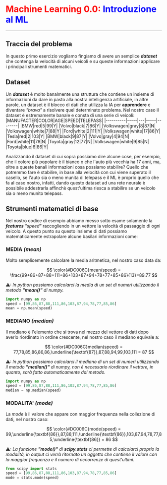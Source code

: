 # <span style="color:red;">Machine Learning 0.0:</span> <span style="color:blue;">Introduzione al ML</span>
___
## Traccia del problema
In questo primo esercizio vogliamo fingiamo di avere un semplice ***dataset*** che contenga la velocità di alcuni veicoli e su queste informazioni applicare i principali strumenti matematici.

## Dataset
Un ***dataset*** è molto banalmente una struttura che contiene un insieme di informazioni da dare in pasto alla nostra intelligenza artificiale, in altre parole, un dataset è il blocco di dati che utilizza la IA per **apprendere** e diventare *"brava"* a risolvere quel determinato problema.
Nel nostro caso il dataset è estremamente banale e consta di una serie di veicoli:
|MANUFACTER|COLOR|AGE|SPEED|TELEPASS|
|----------|-----|---|-----|--------|
|BMW|red|5|99|Y|
|Volvo|black|7|86|Y|
|Volkswagen|gray|8|87|N|
|Volkswagen|white|7|88|Y|
|Ford|white|2|111|Y|
|Volkswagen|white|17|86|Y|
|Tesla|red|2|103|Y|
|BMW|black|9|87|Y|
|Volvo|gray|4|94|N|
|Ford|white|11|78|N|
|Toyota|gray|12|77|N|
|Volkswagen|white|9|85|N|
|Toyota|blue|6|86|Y|

Analizzando il dataset di cui sopra possiamo dire alcune cose, per esempio, che il colore più popolare è il bianco o che l'auto più vecchia ha 17 anni, ma, oltre a queste banali informazioni cosa possiamo stabilire?
Quello che potremmo fare è stabilire, in base alla velocità con cui viene superato il casello, se l'auto sia o meno munita di telepass e il ML è proprio quello che fa al caso nostro, infatti, dando questo dataset ad una rete neurale è possibile addestrarla affinchè quest'ultima riesca a stabilire se un veicolo sia o meno munito telepass.

## Strumenti matematici di base
Nel nostro codice di esempio abbiamo messo sotto esame solamente la ***features*** *"speed"* raccogliendo in un vettore la velocità di passaggio di ogni veicolo.
A questo punto su questo insieme di dati possiamo matematicamente estrapolare alcune basilari informazioni come:
### **MEDIA** *(mean)*
Molto semplicemente calcolare la media aritmetica, nel nostro caso data da:

$$
\color{#DC006C}mean(speed) = \frac{99+86+87+88+111+86+103+87+94+78+77+85+86}{13}=89.77
$$

⚠: *In python possiamo calcolarci la media di un set di numeri utilizzando il metodo **"mean()"** di numpy.*

```python
import numpy as np
speed = [99,86,87,88,111,86,103,87,94,78,77,85,86]
mean = np.mean(speed)
```
### **MEDIANO** *(median)*
Il mediano è l'elemento che si trova nel mezzo del vettore di dati dopo averlo riordinato in ordine crescente, nel nostro caso il mediano equivale a:

$$
\color{#DC006C}median(speed) = 77,78,85,86,86,86,\underline{\textbf{87}},87,88,94,99,103,111 = 87
$$

⚠: *In python possiamo calcolarci il mediano di un set di numeri utilizzando il metodo **"median()"** di numpy, non è necessario riordinare il vettore, in quanto, sarà fatto automaticamente dal metodo.*
```python
import numpy as np
speed = [99,86,87,88,111,86,103,87,94,78,77,85,86]
median = np.median(speed)
```

### **MODALITA'** *(mode)*
La *mode* è il valore che appare con maggior frequenza nella collezione di dati, nel nostro caso:

$$
\color{#DC006C}mode(speed) = 99,\underline{\textbf{86}},87,88,111,\underline{\textbf{86}},103,87,94,78,77,85,\underline{\textbf{86}} = 86
$$

⚠: *La funzione **"mode()"** di **scipy.stats** ci permette di calcolarci proprio la modalità, in output ci verrà ritornato un oggetto che contiene il valore con la maggior frequenza e il numero di occorrenze di quest'ultimi.*
```python
from scipy import stats
speed = [99,86,87,88,111,86,103,87,94,78,77,85,86]
mode = stats.mode(speed)
```
